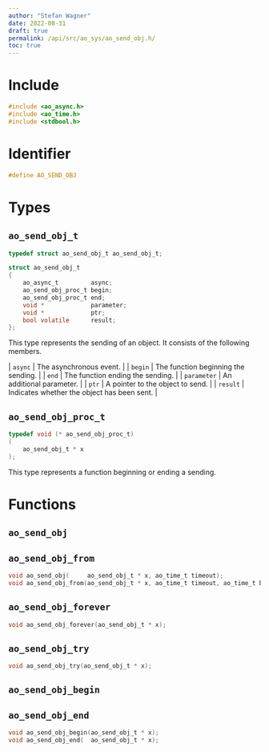 ```yaml
---
author: "Stefan Wagner"
date: 2022-08-31
draft: true
permalink: /api/src/ao_sys/ao_send_obj.h/
toc: true
---
```


# Include

```c
#include <ao_async.h>
#include <ao_time.h>
#include <stdbool.h>
```

# Identifier

```c
#define AO_SEND_OBJ
```

# Types

## `ao_send_obj_t`

```c
typedef struct ao_send_obj_t ao_send_obj_t;
```

```c
struct ao_send_obj_t
{
    ao_async_t         async;
    ao_send_obj_proc_t begin;
    ao_send_obj_proc_t end;
    void *             parameter;
    void *             ptr;
    bool volatile      result;
};
```

This type represents the sending of an object. It consists of the following members.

| `async` | The asynchronous event. |
| `begin` | The function beginning the sending. |
| `end` | The function ending the sending. |
| `parameter` | An additional parameter. |
| `ptr` | A pointer to the object to send. |
| `result` | Indicates whether the object has been sent. |

## `ao_send_obj_proc_t`

```c
typedef void (* ao_send_obj_proc_t)
(
    ao_send_obj_t * x
);
```

This type represents a function beginning or ending a sending.

# Functions

## `ao_send_obj`
## `ao_send_obj_from`

```c
void ao_send_obj(     ao_send_obj_t * x, ao_time_t timeout);
void ao_send_obj_from(ao_send_obj_t * x, ao_time_t timeout, ao_time_t beginning);
```

## `ao_send_obj_forever`

```c
void ao_send_obj_forever(ao_send_obj_t * x);
```

## `ao_send_obj_try`

```c
void ao_send_obj_try(ao_send_obj_t * x);
```

## `ao_send_obj_begin`
## `ao_send_obj_end`

```c
void ao_send_obj_begin(ao_send_obj_t * x);
void ao_send_obj_end(  ao_send_obj_t * x);
```
